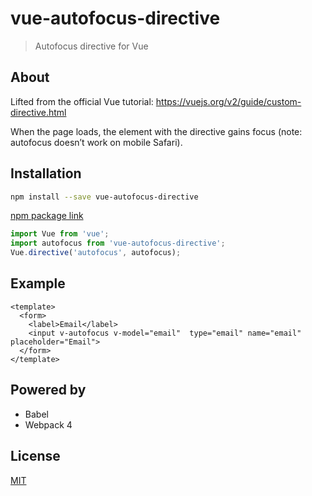 # vue-autofocus-directive

> Autofocus directive for Vue

## About

Lifted from the official Vue tutorial: https://vuejs.org/v2/guide/custom-directive.html

When the page loads, the element with the directive gains focus (note: autofocus doesn’t work on mobile Safari).

## Installation

```bash
npm install --save vue-autofocus-directive
```

[npm package link](https://www.npmjs.com/package/vue-autofocus-directive)

```javascript
import Vue from 'vue';
import autofocus from 'vue-autofocus-directive';
Vue.directive('autofocus', autofocus);
```

## Example

```vue
<template>
  <form>
    <label>Email</label>
    <input v-autofocus v-model="email"  type="email" name="email" placeholder="Email">
  </form>
</template>
```

## Powered by

* Babel
* Webpack 4

## License

[MIT](http://opensource.org/licenses/MIT)
